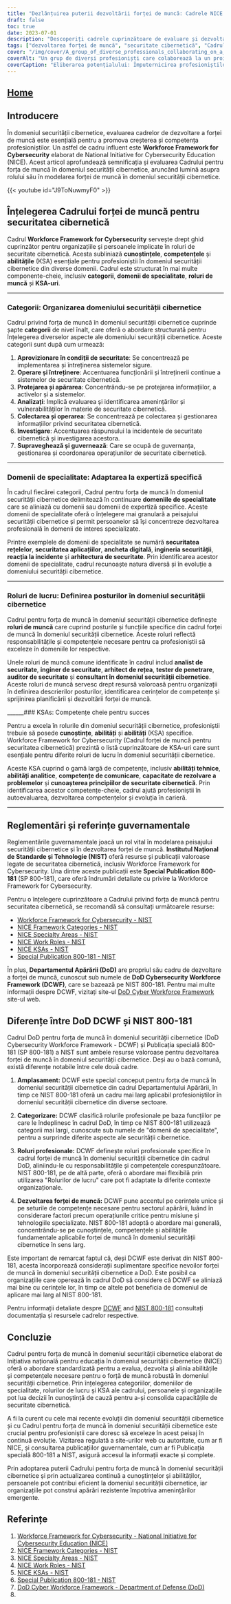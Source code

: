 ```yaml
---
title: "Dezlănțuirea puterii dezvoltării forței de muncă: Cadrele NICE și DoD DCWF"
draft: false
toc: true
date: 2023-07-01
description: "Descoperiți cadrele cuprinzătoare de evaluare și dezvoltare pentru forța de muncă în domeniul securității cibernetice: NICE și DoD DCWF, care permit organizațiilor să dispună de profesioniști calificați."
tags: ["dezvoltarea forței de muncă", "securitate cibernetică", "Cadrul NICE", "Cadrul DCWF al DoD", "evaluarea competențelor", "dezvoltare profesională", "forța de muncă în domeniul securității cibernetice", "trasee de carieră", "educație în domeniul securității cibernetice", "alinierea forței de muncă", "cadrul forței de muncă", "NIST", "reglementări guvernamentale", "certificări în domeniul securității cibernetice", "standarde industriale", "managementul talentelor", "roluri în domeniul securității cibernetice", "competențe de securitate cibernetică", "dezvoltarea forței de muncă în domeniul securității cibernetice", "profesioniști în domeniul securității cibernetice", "competențe în domeniul securității cibernetice", "planificarea forței de muncă", "recrutare în domeniul securității cibernetice", "reziliența forței de muncă", "formare în domeniul securității cibernetice", "strategia privind forța de muncă", "piața muncii în domeniul securității cibernetice", "avansarea în carieră în domeniul securității cibernetice", "pregătirea forței de muncă"]
cover: "/img/cover/A_group_of_diverse_professionals_collaborating_on_a_cyberse.png"
coverAlt: "Un grup de diverși profesioniști care colaborează la un proiect de securitate cibernetică."
coverCaption: "Eliberarea potențialului: Împuternicirea profesioniștilor în domeniul securității cibernetice pentru succes"
---
```


## [Home](/cyber-security-career-playbook-start/)

## Introducere

În domeniul securității cibernetice, evaluarea cadrelor de dezvoltare a forței de muncă este esențială pentru a promova creșterea și competența profesioniștilor. Un astfel de cadru influent este **Workforce Framework for Cybersecurity** elaborat de National Initiative for Cybersecurity Education (NICE). Acest articol aprofundează semnificația și evaluarea Cadrului pentru forța de muncă în domeniul securității cibernetice, aruncând lumină asupra rolului său în modelarea forței de muncă în domeniul securității cibernetice.

{{< youtube id="J9ToNuwmyF0" >}}

## Înțelegerea Cadrului forței de muncă pentru securitatea cibernetică

Cadrul **Workforce Framework for Cybersecurity** servește drept ghid cuprinzător pentru organizațiile și persoanele implicate în roluri de securitate cibernetică. Acesta subliniază **cunoștințele**, **competențele** și **abilitățile** (KSA) esențiale pentru profesioniștii în domeniul securității cibernetice din diverse domenii. Cadrul este structurat în mai multe componente-cheie, inclusiv **categorii**, **domenii de specialitate**, **roluri de muncă** și **KSA-uri**.

______

### Categorii: Organizarea domeniului securității cibernetice

Cadrul privind forța de muncă în domeniul securității cibernetice cuprinde șapte **categorii** de nivel înalt, care oferă o abordare structurată pentru înțelegerea diverselor aspecte ale domeniului securității cibernetice. Aceste categorii sunt după cum urmează:

1. **Aprovizionare în condiții de securitate**: Se concentrează pe implementarea și întreținerea sistemelor sigure.
2. **Operare și întreținere**: Accentuarea funcționării și întreținerii continue a sistemelor de securitate cibernetică.
3. **Protejarea și apărarea**: Concentrându-se pe protejarea informațiilor, a activelor și a sistemelor.
4. **Analizați**: Implică evaluarea și identificarea amenințărilor și vulnerabilităților în materie de securitate cibernetică.
5. **Colectarea și operarea**: Se concentrează pe colectarea și gestionarea informațiilor privind securitatea cibernetică.
6. **Investigare**: Accentuarea răspunsului la incidentele de securitate cibernetică și investigarea acestora.
7. **Supraveghează și guvernează**: Care se ocupă de guvernanța, gestionarea și coordonarea operațiunilor de securitate cibernetică.

______

### Domenii de specialitate: Adaptarea la expertiză specifică

În cadrul fiecărei categorii, Cadrul pentru forța de muncă în domeniul securității cibernetice delimitează în continuare **domeniile de specialitate** care se aliniază cu domenii sau domenii de expertiză specifice. Aceste domenii de specialitate oferă o înțelegere mai granulară a peisajului securității cibernetice și permit persoanelor să își concentreze dezvoltarea profesională în domenii de interes specializate.

Printre exemplele de domenii de specialitate se numără **securitatea rețelelor**, **securitatea aplicațiilor**, **ancheta digitală**, **ingineria securității**, **reacția la incidente** și **arhitectura de securitate**. Prin identificarea acestor domenii de specialitate, cadrul recunoaște natura diversă și în evoluție a domeniului securității cibernetice.

______

### Roluri de lucru: Definirea posturilor în domeniul securității cibernetice

Cadrul pentru forța de muncă în domeniul securității cibernetice definește **roluri de muncă** care cuprind posturile și funcțiile specifice din cadrul forței de muncă în domeniul securității cibernetice. Aceste roluri reflectă responsabilitățile și competențele necesare pentru ca profesioniștii să exceleze în domeniile lor respective.

Unele roluri de muncă comune identificate în cadrul includ **analist de securitate**, **inginer de securitate**, **arhitect de rețea**, **tester de penetrare**, **auditor de securitate** și **consultant în domeniul securității cibernetice**. Aceste roluri de muncă servesc drept resursă valoroasă pentru organizații în definirea descrierilor posturilor, identificarea cerințelor de competențe și sprijinirea planificării și dezvoltării forței de muncă.

______### KSAs: Competențe cheie pentru succes

Pentru a excela în rolurile din domeniul securității cibernetice, profesioniștii trebuie să posede **cunoștințe**, **abilități** și **abilități** (KSA) specifice. Workforce Framework for Cybersecurity (Cadrul forței de muncă pentru securitatea cibernetică) prezintă o listă cuprinzătoare de KSA-uri care sunt esențiale pentru diferite roluri de lucru în domeniul securității cibernetice.

Aceste KSA cuprind o gamă largă de competențe, inclusiv **abilități tehnice**, **abilități analitice**, **competențe de comunicare**, **capacitate de rezolvare a problemelor** și **cunoașterea principiilor de securitate cibernetică**. Prin identificarea acestor competențe-cheie, cadrul ajută profesioniștii în autoevaluarea, dezvoltarea competențelor și evoluția în carieră.

______

## Reglementări și referințe guvernamentale

Reglementările guvernamentale joacă un rol vital în modelarea peisajului securității cibernetice și în dezvoltarea forței de muncă. **Institutul Național de Standarde și Tehnologie (NIST)** oferă resurse și publicații valoroase legate de securitatea cibernetică, inclusiv Workforce Framework for Cybersecurity. Una dintre aceste publicații este **Special Publication 800-181** (SP 800-181), care oferă îndrumări detaliate cu privire la Workforce Framework for Cybersecurity.

Pentru o înțelegere cuprinzătoare a Cadrului privind forța de muncă pentru securitatea cibernetică, se recomandă să consultați următoarele resurse:

- [Workforce Framework for Cybersecurity - NIST](https://www.nist.gov/itl/applied-cybersecurity/nice/workforce-framework-cybersecurity)
- [NICE Framework Categories - NIST](https://www.nist.gov/itl/applied-cybersecurity/nice/resources/nice-framework-categories)
- [NICE Specialty Areas - NIST](https://www.nist.gov/itl/applied-cybersecurity/nice/resources/nice-specialty-areas)
- [NICE Work Roles - NIST](https://www.nist.gov/itl/applied-cybersecurity/nice/resources/nice-work-roles)
- [NICE KSAs - NIST](https://www.nist.gov/itl/applied-cybersecurity/nice/resources/nice-knowledge-skills-and-abilities-ksas)
- [Special Publication 800-181 - NIST](https://csrc.nist.gov/publications/detail/sp/800-181/rev-1/final)

În plus, **Departamentul Apărării (DoD)** are propriul său cadru de dezvoltare a forței de muncă, cunoscut sub numele de **DoD Cybersecurity Workforce Framework (DCWF)**, care se bazează pe NIST 800-181. Pentru mai multe informații despre DCWF, vizitați site-ul [DoD Cyber Workforce Framework](https://public.cyber.mil/wid/dcwf/) site-ul web.

## Diferențe între DoD DCWF și NIST 800-181

Cadrul DoD pentru forța de muncă în domeniul securității cibernetice (DoD Cybersecurity Workforce Framework - DCWF) și Publicația specială 800-181 (SP 800-181) a NIST sunt ambele resurse valoroase pentru dezvoltarea forței de muncă în domeniul securității cibernetice. Deși au o bază comună, există diferențe notabile între cele două cadre.

1. **Amplasament:** DCWF este special conceput pentru forța de muncă în domeniul securității cibernetice din cadrul Departamentului Apărării, în timp ce NIST 800-181 oferă un cadru mai larg aplicabil profesioniștilor în domeniul securității cibernetice din diverse sectoare.

2. **Categorizare:** DCWF clasifică rolurile profesionale pe baza funcțiilor pe care le îndeplinesc în cadrul DoD, în timp ce NIST 800-181 utilizează categorii mai largi, cunoscute sub numele de "domenii de specialitate", pentru a surprinde diferite aspecte ale securității cibernetice.

3. **Roluri profesionale:** DCWF definește roluri profesionale specifice în cadrul forței de muncă în domeniul securității cibernetice din cadrul DoD, aliniindu-le cu responsabilitățile și competențele corespunzătoare. NIST 800-181, pe de altă parte, oferă o abordare mai flexibilă prin utilizarea "Rolurilor de lucru" care pot fi adaptate la diferite contexte organizaționale.

4. **Dezvoltarea forței de muncă:** DCWF pune accentul pe cerințele unice și pe seturile de competențe necesare pentru sectorul apărării, luând în considerare factori precum operațiunile critice pentru misiune și tehnologiile specializate. NIST 800-181 adoptă o abordare mai generală, concentrându-se pe cunoștințele, competențele și abilitățile fundamentale aplicabile forței de muncă în domeniul securității cibernetice în sens larg.

Este important de remarcat faptul că, deși DCWF este derivat din NIST 800-181, acesta încorporează considerații suplimentare specifice nevoilor forței de muncă în domeniul securității cibernetice a DoD. Este posibil ca organizațiile care operează în cadrul DoD să considere că DCWF se aliniază mai bine cu cerințele lor, în timp ce altele pot beneficia de domeniul de aplicare mai larg al NIST 800-181.

Pentru informații detaliate despre [DCWF](https://public.cyber.mil/wid/dcwf/) and [NIST 800-181](https://csrc.nist.gov/publications/detail/sp/800-181/rev-1/final) consultați documentația și resursele cadrelor respective.

## Concluzie

Cadrul pentru forța de muncă în domeniul securității cibernetice elaborat de Inițiativa națională pentru educația în domeniul securității cibernetice (NICE) oferă o abordare standardizată pentru a evalua, dezvolta și alinia abilitățile și competențele necesare pentru o forță de muncă robustă în domeniul securității cibernetice. Prin înțelegerea categoriilor, domeniilor de specialitate, rolurilor de lucru și KSA ale cadrului, persoanele și organizațiile pot lua decizii în cunoștință de cauză pentru a-și consolida capacitățile de securitate cibernetică.

A fi la curent cu cele mai recente evoluții din domeniul securității cibernetice și cu Cadrul pentru forța de muncă în domeniul securității cibernetice este crucial pentru profesioniștii care doresc să exceleze în acest peisaj în continuă evoluție. Vizitarea regulată a site-urilor web cu autoritate, cum ar fi NICE, și consultarea publicațiilor guvernamentale, cum ar fi Publicația specială 800-181 a NIST, asigură accesul la informații exacte și complete.

Prin adoptarea puterii Cadrului pentru forța de muncă în domeniul securității cibernetice și prin actualizarea continuă a cunoștințelor și abilităților, persoanele pot contribui eficient la domeniul securității cibernetice, iar organizațiile pot construi apărări rezistente împotriva amenințărilor emergente.

## Referințe

1. [Workforce Framework for Cybersecurity - National Initiative for Cybersecurity Education (NICE)](https://www.nist.gov/itl/applied-cybersecurity/nice/workforce-framework-cybersecurity)
2. [NICE Framework Categories - NIST](https://www.nist.gov/itl/applied-cybersecurity/nice/resources/nice-framework-categories)
3. [NICE Specialty Areas - NIST](https://www.nist.gov/itl/applied-cybersecurity/nice/resources/nice-specialty-areas)
4. [NICE Work Roles - NIST](https://www.nist.gov/itl/applied-cybersecurity/nice/resources/nice-work-roles)
5. [NICE KSAs - NIST](https://www.nist.gov/itl/applied-cybersecurity/nice/resources/nice-knowledge-skills-and-abilities-ksas)
6. [Special Publication 800-181 - NIST](https://csrc.nist.gov/publications/detail/sp/800-181/rev-1/final)
7. [DoD Cyber Workforce Framework - Department of Defense (DoD)](https://public.cyber.mil/wid/dcwf/)
8. 
